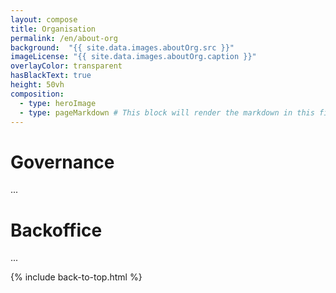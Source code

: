 ```yaml
---
layout: compose
title: Organisation
permalink: /en/about-org
background:  "{{ site.data.images.aboutOrg.src }}"
imageLicense: "{{ site.data.images.aboutOrg.caption }}"
overlayColor: transparent
hasBlackText: true
height: 50vh
composition:
  - type: heroImage
  - type: pageMarkdown # This block will render the markdown in this file so no data property needed
---
```



# Governance

...

# Backoffice

...

{% include back-to-top.html %}
